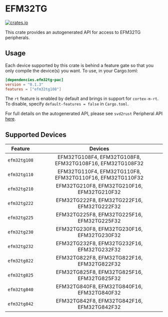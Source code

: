 # EFM32TG
    
[![crates.io](https://img.shields.io/crates/v/efm32tg-pac?label=efm32tg)](https://crates.io/crates/efm32tg-pac)

This crate provides an autogenerated API for access to EFM32TG peripherals.

## Usage

Each device supported by this crate is behind a feature gate so that you only
compile the device(s) you want. To use, in your Cargo.toml:

```toml
[dependencies.efm32tg-pac]
version = "0.1.3"
features = ["efm32tg108"]
```

The `rt` feature is enabled by default and brings in support for `cortex-m-rt`.
To disable, specify `default-features = false` in `Cargo.toml`.

For full details on the autogenerated API, please see `svd2rust` Peripheral API [here].

[here]: https://docs.rs/svd2rust/0.28.0/svd2rust/#peripheral-api

## Supported Devices
| Feature | Devices |
|:-----:|:-------:|
|`efm32tg108`|EFM32TG108F4, EFM32TG108F8, EFM32TG108F16, EFM32TG108F32|
|`efm32tg110`|EFM32TG110F4, EFM32TG110F8, EFM32TG110F16, EFM32TG110F32|
|`efm32tg210`|EFM32TG210F8, EFM32TG210F16, EFM32TG210F32|
|`efm32tg222`|EFM32TG222F8, EFM32TG222F16, EFM32TG222F32|
|`efm32tg225`|EFM32TG225F8, EFM32TG225F16, EFM32TG225F32|
|`efm32tg230`|EFM32TG230F8, EFM32TG230F16, EFM32TG230F32|
|`efm32tg232`|EFM32TG232F8, EFM32TG232F16, EFM32TG232F32|
|`efm32tg822`|EFM32TG822F8, EFM32TG822F16, EFM32TG822F32|
|`efm32tg825`|EFM32TG825F8, EFM32TG825F16, EFM32TG825F32|
|`efm32tg840`|EFM32TG840F8, EFM32TG840F16, EFM32TG840F32|
|`efm32tg842`|EFM32TG842F8, EFM32TG842F16, EFM32TG842F32|
